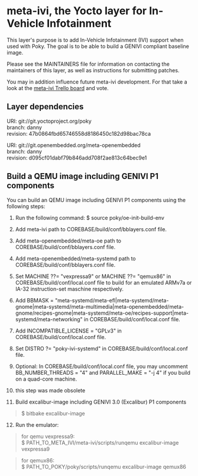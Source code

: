 meta-ivi, the Yocto layer for In-Vehicle Infotainment
=====================================================

This layer's purpose is to add In-Vehicle Infotainment (IVI) support when
used with Poky.  The goal is to be able to build a GENIVI compliant baseline
image.

Please see the MAINTAINERS file for information on contacting the maintainers
of this layer, as well as instructions for submitting patches.

You may in addition influence future meta-ivi development. For that take a
look at the [meta-ivi Trello board](https://trello.com/b/HplBZa2l) and vote.

Layer dependencies
------------------

URI: git://git.yoctoproject.org/poky  
branch: danny  
revision: 47b0864fbd65746558d8186450c182d98bac78ca

URI: git://git.openembedded.org/meta-openembedded  
branch: danny  
revision: d095cf01dabf79b846add708f2ae813c64bec9e1


Build a QEMU image including GENIVI P1 components
--------------------------------------------------

You can build an QEMU image including GENIVI P1 components using the
following steps:

1. Run the following command: $ source poky/oe-init-build-env

2. Add meta-ivi path to COREBASE/build/conf/bblayers.conf file.

3. Add meta-openembedded/meta-oe path to COREBASE/build/conf/bblayers.conf file.

4. Add meta-openembedded/meta-systemd path to COREBASE/build/conf/bblayers.conf file.

5. Set MACHINE ??= "vexpressa9" or MACHINE ??= "qemux86" in
COREBASE/build/conf/local.conf file to build for an emulated ARMv7a or IA-32
instruction-set maschine respectively.

6. Add BBMASK = "meta-systemd/meta-efl|meta-systemd/meta-gnome|meta-systemd/meta-multimedia|meta-openembedded/meta-gnome/recipes-gnome|meta-systemd/meta-oe/recipes-support|meta-systemd/meta-networking" 
in COREBASE/build/conf/local.conf file.

7. Add INCOMPATIBLE_LICENSE = "GPLv3" in COREBASE/build/conf/local.conf file.

8. Set DISTRO ?= "poky-ivi-systemd" in COREBASE/build/conf/local.conf file.

9. Optional: In COREBASE/build/conf/local.conf file, you may uncomment
BB_NUMBER_THREADS = "4" and PARALLEL_MAKE = "-j 4" if you build on a
quad-core machine.

10. this step was made obsolete

11. Build excalibur-image including GENIVI 3.0 (Excalibur) P1 components

   > $ bitbake excalibur-image

12. Run the emulator:

   > for qemu vexpressa9:  
   > $ PATH_TO_META_IVI/meta-ivi/scripts/runqemu excalibur-image vexpressa9

   > for qemux86:  
   > $ PATH_TO_POKY/poky/scripts/runqemu excalibur-image qemux86
